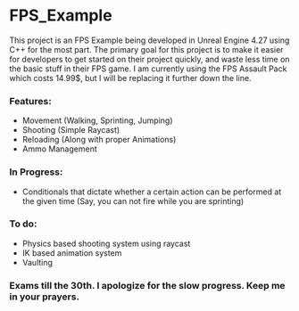 # FPS_Example

This project is an FPS Example being developed in Unreal Engine 4.27 using C++ for the most part. The primary goal for this project is to make it easier for developers to get started on their project quickly, and waste less time on the basic stuff in their FPS game.
I am currently using the FPS Assault Pack which costs 14.99$, but I will be replacing it further down the line.

### Features:
 - Movement (Walking, Sprinting, Jumping)
 - Shooting (Simple Raycast)
 - Reloading (Along with proper Animations)
 - Ammo Management

 ### In Progress:
 - Conditionals that dictate whether a certain action can be performed at the given time (Say, you can not fire while you are sprinting)

### To do:
 - Physics based shooting system using raycast
 - IK based animation system
 - Vaulting

 ### Exams till the 30th. I apologize for the slow progress. Keep me in your prayers.
